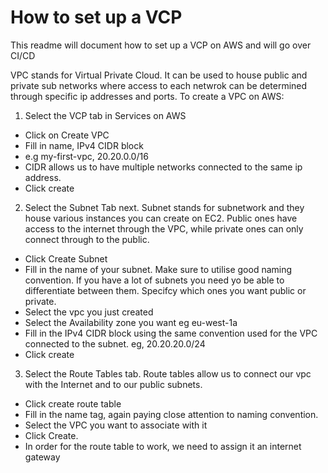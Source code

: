 # How to set up a VCP

This readme will document how to set up a VCP on AWS and will go over CI/CD

VPC stands for Virtual Private Cloud. It can be used to house public and private sub networks where access to each netwrok can be determined through specific ip addresses and ports.
To create a VPC on AWS:

1. Select the VCP tab in Services on AWS
  - Click on Create VPC
  - Fill in name, IPv4 CIDR block
  - e.g my-first-vpc, 20.20.0.0/16
  - CIDR allows us to have multiple networks connected to the same ip address.
  - Click create

2. Select the Subnet Tab next. Subnet stands for subnetwork and they house various instances you can create on EC2. Public ones have access to the internet through the VPC, while private ones can only connect through to the public.
  - Click Create Subnet
  - Fill in the name of your subnet. Make sure to utilise good naming convention. If you have a lot of subnets you need yo be able to differentiate between them. Specifcy which ones you want public or private.
  - Select the vpc you just created
  - Select the Availability zone you want eg eu-west-1a
  - Fill in the IPv4 CIDR block using the same convention used for the VPC connected to the subnet. eg, 20.20.20.0/24
  - Click create

3. Select the Route Tables tab. Route tables allow us to connect our vpc with the Internet and to our public subnets.
  - Click create route table
  - Fill in the name tag, again paying close attention to naming convention.
  - Select the VPC you want to associate with it
  - Click Create.
  - In order for the route table to work, we need to assign it an internet gateway
